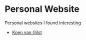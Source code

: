 # Personal Website

Personal websites I found interesting

- [Koen van Gilst](https://koenvangilst.nl/)
